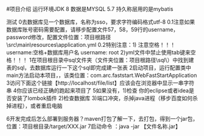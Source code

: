 #项目介绍
运行环境JDK 8
数据是MYSQL 5.7
持久称层用的是mybatis

测试
0去数据库见一个数据库，名称为sso，要求字符编码格式utf-8
0.1注意如果数据库账号密码需要配置，请移步配置文件57，58，59行的username，password修改，配置文件位置：项目根路径\src\main\resources\application.yml
0.2特别注意：1) 注意空格！！！ username:空格+数据库用户名 username: root  2)yml文件中禁止使用tab键来空格！！！
1在项目根目录中sql文件夹（文件夹位置：项目根路径\sql\）中找到建表的sql，去数据库运行一下这个sql即完成建一张表
2启动项目，运行配置类中main方法启动本项目，，该类位置：com.arc.faststart.WebFastStartApplication
3访问下面这个链接【http://localhost/file/list】应该会在浏览器中显示一串字符串
4你应该已经正确的跑起来项目了
5如果没有，1)检查 你的eclipse或者idea是否安装了lombok插件 2)检查数据库 3)端口冲突，杀掉java进程（移步百度如何杀掉进程），或者重启电脑


6开发完成后怎么部署到服务器？maven打包了解一下，去打包，得到一个jar包，位置：项目根目录/target/XXX.jar
7启动命令 ：java -jar 【文件名称.jar】


